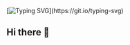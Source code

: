 [![Typing SVG](https://readme-typing-svg.demolab.com?font=Rubik+Doodle+Shadow&size=50&duration=6000&pause=1000&color=C0A1F7&width=1000&height=100&lines=Welcom+to+Subin+Github!)](https://git.io/typing-svg)
## Hi there 👋

<!--
**yunsubinSU/yunsubinSU** is a ✨ _special_ ✨ repository because its `README.md` (this file) appears on your GitHub profile.

Here are some ideas to get you started:

- 🔭 I’m currently working on ...
- 🌱 I’m currently learning ...
- 👯 I’m looking to collaborate on ...
- 🤔 I’m looking for help with ...
- 💬 Ask me about ...
- 📫 How to reach me: ...
- 😄 Pronouns: ...
- ⚡ Fun fact: ...
-->
